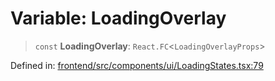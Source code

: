 # Variable: LoadingOverlay

> `const` **LoadingOverlay**: `React.FC`\<`LoadingOverlayProps`\>

Defined in: [frontend/src/components/ui/LoadingStates.tsx:79](https://github.com/lsendel/sass/blob/ca8b2b87627589617e0de57047e1f50d53e78078/frontend/src/components/ui/LoadingStates.tsx#L79)
